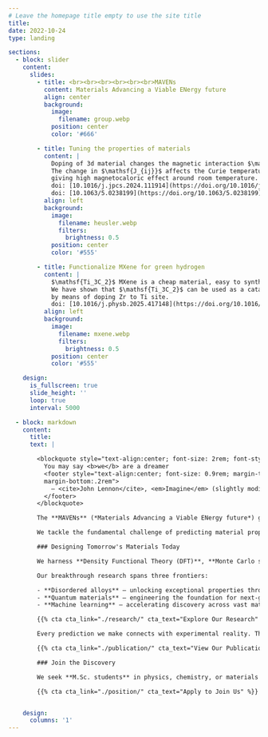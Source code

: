```yaml
---
# Leave the homepage title empty to use the site title
title:
date: 2022-10-24
type: landing

sections:
  - block: slider
    content:
      slides:
        - title: <br><br><br><br><br><br>MAVENs
          content: Materials Advancing a Viable ENergy future
          align: center
          background:
            image:
              filename: group.webp
            position: center
            color: '#666'

        - title: Tuning the properties of materials
          content: |
            Doping of 3d material changes the magnetic interaction $\mathsf{J_{ij}}$ considerably in Heusler alloy.
            The change in $\mathsf{J_{ij}}$ affects the Curie temperature of the materials,
            giving high magnetocaloric effect around room temperature.
            doi: [10.1016/j.jpcs.2024.111914](https://doi.org/10.1016/j.jpcs.2024.111914)
            doi: [10.1063/5.0238199](https://doi.org/10.1063/5.0238199)
          align: left
          background:
            image:
              filename: heusler.webp
              filters:
                brightness: 0.5
            position: center
            color: '#555'

        - title: Functionalize MXene for green hydrogen
          content: |
            $\mathsf{Ti_3C_2}$ MXene is a cheap material, easy to synthesize in production scale.
            We have shown that $\mathsf{Ti_3C_2}$ can be used as a catalyst for Hydrogen Evolution Reaction (HER)
            by means of doping Zr to Ti site.
            doi: [10.1016/j.physb.2025.417148](https://doi.org/10.1016/j.physb.2025.417148)
          align: left
          background:
            image:
              filename: mxene.webp
              filters:
                brightness: 0.5
            position: center
            color: '#555'

    design:
      is_fullscreen: true
      slide_height: ''
      loop: true
      interval: 5000

  - block: markdown
    content:
      title:
      text: |

        <blockquote style="text-align:center; font-size: 2rem; font-style: italic; margin: 0; padding: 0;">
          You may say <b>we</b> are a dreamer
          <footer style="text-align:center; font-size: 0.9rem; margin-top: 0.2rem;
          margin-bottom:.2rem">
            — <cite>John Lennon</cite>, <em>Imagine</em> (slightly modified)
          </footer>
        </blockquote>

        The **MAVENs** (*Materials Advancing a Viable ENergy future*) group, led by [Dr. Rudra Banerjee](https://mavens-group.github.io/author/rudra-banerjee/), is based in the [Department of Physics and Nanotechnology](https://www.srmist.edu.in/department/department-of-physics-and-nanotechnology/) at the [SRM Institute of Science and Technology](https://srmist.edu.in).

        We tackle the fundamental challenge of predicting material properties from electronic structure. Through computational modeling, we design materials with unprecedented capabilities like room-temperature quantum devices, efficient photocatalysts, and next-generation energy storage systems.

        ### Designing Tomorrow's Materials Today

        We harness **Density Functional Theory (DFT)**, **Monte Carlo simulations**, and **Machine Learning** — a powerful combination of quantum mechanics, statistical physics, and artificial intelligence that enables us to predict, design, and optimise materials before they are synthesised in the laboratory. From the magnetic complexity of high-entropy alloys to the catalytic potential green hydrogen and quantum materials with long coherence time, we bridge fundamental theory with transformative applications.

        Our breakthrough research spans three frontiers:

        - **Disordered alloys** – unlocking exceptional properties through strategic compositional design
        - **Quantum materials** – engineering the foundation for next-generation quantum technologies
        - **Machine learning** – accelerating discovery across vast material landscapes

        {{% cta cta_link="./research/" cta_text="Explore Our Research" %}}

        Every prediction we make connects with experimental reality. Through partnerships with leading experimentalists worldwide, we validate our models and push computational boundaries, ensuring our discoveries translate from silicon to laboratory bench.

        {{% cta cta_link="./publication/" cta_text="View Our Publications" %}}

        ### Join the Discovery

        We seek **M.Sc. students** in physics, chemistry, or materials science ready to wield computational power against real-world challenges. If you're passionate about designing materials that will define our sustainable future, your next breakthrough awaits here.

        {{% cta cta_link="./position/" cta_text="Apply to Join Us" %}}


    design:
      columns: '1'
---
```

